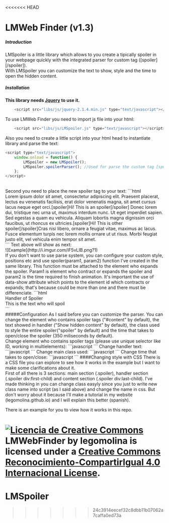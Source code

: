 <<<<<<< HEAD
# LMWeb Finder (v1.3)

##### Introduction
LMSpoiler is a little library which allows to you create a tipically spoiler in your webpage quickly with the integrated parser for custom tag ([spoiler][/spoiler]).<br />With LMSpoiler you can customize the text to show, style and the time to open the hidden content.

##### Installation
<b>This library needs <a href="https://jquery.com/" target="_blank">Jquery</a> to use it.</b><br />
```javascript
    <script src="libs/js/jquery-2.1.4.min.js" type="text/javascript"></script>
```
To use LMWeb Finder you need to import js file into your html:
```javascript
    <script src="libs/js/LMSpoiler.js" type="text/javascript"></script> 
```
Also you need to create a little script into your html head to instantiate library and parse the text:
```javascript
<script type="text/javascript">
	window.onload = function() {
		LMSpoiler = new LMSpoiler();
		LMSpoiler.spoilerParser(); //Used for parse the custom tag [spoiler]. If you don't use it, this line can be ommited
	};
</script>
```
<br />
Second you need to place the new spoiler tag to your text:
```html
<div id="content">Lorem ipsum dolor sit amet, consectetur adipiscing elit. Praesent placerat, lectus eu venenatis facilisis, erat dolor venenatis magna, sit amet cursus lacus neque eget orci.[spoiler]Hi! This is an spoiler[/spoiler]
Donec lorem dui, tristique nec urna ut, maximus interdum nunc. Ut eget imperdiet sapien. Sed egestas a quam eu vehicula. Aliquam lobortis magna dignissim orci faucibus, ut rhoncus ex ultricies.[spoiler]Hi! This is other spoiler[/spoiler]Cras nisi libero, ornare a feugiat vitae, maximus ac lacus. Fusce elementum turpis nec lorem mollis ornare ut ut risus. Morbi feugiat justo elit, vel vehicula enim tempor sit amet.</div>
```
Text above will show as next: <br />
![Example](http://i.imgur.com/iF5vLIB.png?1)
<br />
If you don't want to use parse system, you can configure your custom style, positions etc and use spoiler(param1, param2) function I've created in the same library. This function must be attached to the element who expands the spoiler. Param1 is element who contract or expands the spoiler and param2 is the time required to finish animation. It's important the use of data-show attribute which points to the element id which contracts or expands; that's because could be more than one and there must be differenciate.
```html
<div class="spoiler">
	<div class="show-button" data-show="spoiler0" onclick="spoiler(this, 350);">Handler of Spoiler</div>
	<div id="spoiler0" class="spoiler-content">This is the text who will spoil</div>
</div>
```
 <br />
#####Configuration
As I said before you can customize the parser. You can change the element who contains spoiler tags ("#content" by default), the text showed in handler ("Show hidden content" by default), the class used to style the entire spoiler("spoiler" by default) and the time that takes to open/close the spoiler (350 miliseconds by default).<br />
Change element who contains spoiler tags (please use unique selector like ID, working in multielements):
```javascript
<script>
	LMSpoiler.contentTag = "#newContent"; // (String), use css selectors
</script>
```
Change handler text:
```javascript
<script>
	LMSpoiler.customShowText = "New handler text";
</script>
```
Change main class used:
```javascript
<script>
	LMSpoiler.customSpoilerClass = "myClass";
</script>
```
Change time that takes to open/close:
```javascript
<script>
	LMSpoiler.spoilerTime = 500; (miliseconds)
</script>
```
####Changing style with CSS
There is a CSS file you can explore to see how it works in the example but I want to make some clarifications about it. <br />
First of all there is 3 sections: main section (.spoiler), handler section (.spoiler div:first-child) and content section (.spoiler div:last-child). I've made thinking in you can change class easyly since you just to write new class name into script (as I said above) and change the name in css.
But don't worry about it because I'll make a tutorial in my website (legomolina.github.io) and I will explain this better (spanish).

There is an example for you to view how it works in this repo.<br /> 

<a rel="license" href="http://creativecommons.org/licenses/by-sa/4.0/" target="_blank"><img alt="Licencia de Creative Commons" style="border-width:0" src="https://i.creativecommons.org/l/by-sa/4.0/88x31.png" /></a><br /><span xmlns:dct="http://purl.org/dc/terms/" property="dct:title">LMWebFinder</span> by <span xmlns:cc="http://creativecommons.org/ns#" property="cc:attributionName">legomolina</span> is licensed under a <a rel="license" href="http://creativecommons.org/licenses/by-sa/4.0/" target="_blank">Creative Commons Reconocimiento-CompartirIgual 4.0 Internacional License</a>.
=======
# LMSpoiler
>>>>>>> 24c3914eecef32c8dbb11b07062a7caffa0ed73a
